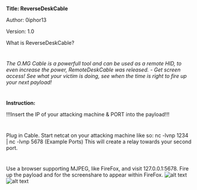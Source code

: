 **Title: ReverseDeskCable**

Author: 0iphor13

Version: 1.0

What is ReverseDeskCable?
#
*The O.MG Cable is a powerfull tool and can be used as a remote HID, to even increase the power, RemoteDeskCable was released. - Get screen access!*
*See what your victim is doing, see when the time is right to fire up your next payload!*
#

**Instruction:**

!!!Insert the IP of your attacking machine & PORT into the payload!!!
#
Plug in Cable.
Start netcat on your attacking machine like so: nc -lvnp 1234 | nc -lvnp 5678 (Example Ports) This will create a relay towards your second port.
#
Use a browser supporting MJPEG, like FireFox, and visit 127.0.0.1:5678.
Fire up the payload and for the screenshare to appear within FireFox.
![alt text](https://github.com/0iphor13/omg-payloads/blob/master/payloads/library/remote_access/RemoteDeskCable/Screenshot%20from%202022-01-16%2013-28-28.png)
![alt text](https://github.com/0iphor13/omg-payloads/blob/master/payloads/library/remote_access/RemoteDeskCable/Screenshot%20from%202022-01-16%2013-29-03.png)
